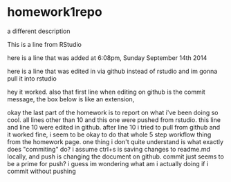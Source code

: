 homework1repo
=============

a different description

This is a line from RStudio

here is a line that was added at 6:08pm, Sunday September 14th 2014

here is a line that was edited in via github instead of rstudio and im gonna pull it into rstudio

hey it worked. also that first line when editing on github is the commit message, the box below is like an extension,

okay the last part of the homework is to report on what i've been doing so cool. all lines other than 10 and this one were pushed from rstudio. this line and line 10 were edited in github. after line 10 i tried to pull from github and it worked fine, i seem to be okay to do that whole 5 step workflow thing from the homework page. one thing i don't quite understand is what exactly does "commiting" do? i assume ctrl+s is saving changes to readme.md locally, and push is changing the document on github. commit just seems to be a prime for push? i guess im wondering what am i actually doing if i commit without pushing
